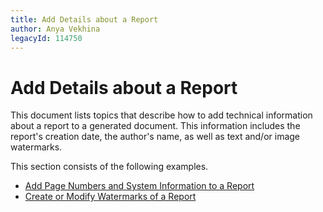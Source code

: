 ```yaml
---
title: Add Details about a Report
author: Anya Vekhina
legacyId: 114750
---
```

# Add Details about a Report
This document lists topics that describe how to add technical information about a report to a generated document. This information includes the report's creation date, the author's name, as well as text and/or image watermarks.

This section consists of the following examples.
* [Add Page Numbers and System Information to a Report](add-details-about-a-report/add-page-numbers-and-system-information-to-a-report.md)
* [Create or Modify Watermarks of a Report](add-details-about-a-report/create-or-modify-watermarks-of-a-report.md)